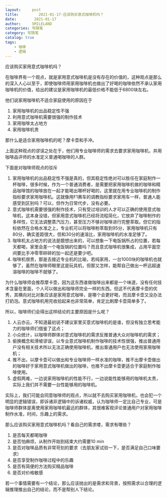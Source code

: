 ```yaml
---
layout:     post
title:         2021-01-17-应该购买意式咖啡机吗？
date:        2021-01-17
author:     SMILELAND
categories: 写随笔
category: 写随笔
catalog: true
tags:
    - 咖啡
    - 逻辑
---
```


应该购买家用意式咖啡机吗？

在咖啡界有一个观点，就是家用意式咖啡机是没有存在的价值的，这种观点是那么的深入人心以至于，即使咖啡师用家用咖啡机也做出了好喝的咖啡依然不承认家用咖啡机的价值，给出的建议是家用咖啡机的最低价格不能低于6800块左右。

他们说家用咖啡机不适合家庭使用的原因在于

1. 家用咖啡机的出品稳定性不强
2. 利用意式咖啡机需要很强的制作技术
3. 家用咖啡太占地方
4. 家用咖啡机贵

那什么是适合家用咖啡机的呢？摩卡壶和手冲。

上面这种观点的谬误之处在于，他们用专业咖啡师的需求去要求家用咖啡机，并用咖啡品评师的水准定义普通喝咖啡的人群。

<!-- more -->

下面是对咖啡师观点的驳斥

1. 家用咖啡机的出品稳定性不强是真的，但其稳定性绝对可以胜任在家庭制作一杯咖啡，很多时候，作为一个普通消费者，是需要把家用咖啡机做的咖啡和精品咖啡馆的咖啡放在一起才能喝出哪杯好喝的，这里就在用专业咖啡机的制作指标要求家用咖啡机。这就像用F1赛车的调教指标要求家用车一样，普通人能感受到区别吗？可以，但作为日常代步，没有必要。
2. 意式咖啡机需要很强的制作技术，只有受过培训的人才可以正确的使用意式咖啡机，这本身没错，但家用意式咖啡机已经将流程简化，它放弃了咖啡制作的多样性，它无法调整蒸汽压力，甚至压力不够对咖啡进行完整萃取。但它的指标依然在合格水准之上，专业机可以将咖啡粉萃取到95分，家用咖啡机只有80分，确实差距很大，但和30分的速溶比，家用咖啡机的水准足够了。
3. 咖啡机太占地方的说法是臆想出来的，可以想象一下电饭锅所占的位置，若每天都喝，家里会差一个电饭锅的位置吗？而且意式咖啡机很集成，占用平面空间要比手冲零零碎碎的加一起还是要少吧。
4. 咖啡机很贵，那是去接近专业机的比喻，若纯家用，一台1000块的咖啡机也就够了，虽然在咖啡师眼里这是玩具机，但那又怎样，能帮自己做出一杯远超速溶咖啡的咖啡不就够了。

为什么咖啡师会推荐摩卡壶，因为这东西谁做咖啡出来都是一个味道，没有任何技术含量在里面，个人可以做出和咖啡师完全一样的东西。但这不代表摩卡壶的优秀，其横向对比对象应该是家用意式咖啡，是哪个会更好喝，而且摩卡壶又没办法打奶泡。意式咖啡机用完收拾起来也非常简单，肯定比刷摩卡壶简单多了。

所以，咖啡师们会得出这样结论的主要原因是什么呢？

1. 人云亦云，不知道最初说不建议家里买意式咖啡机的是谁，但没有独立思考能力的咖啡师们借鉴了这点；
2. 小众统计，以咖啡师群体对意式咖啡机的需求反推普通大众对咖啡机的需求；
3. 偷换概念和滑坡谬误，以专业意式咖啡机制作咖啡的技术性很强，推出普通用户没有相关技术所以无法正确使用咖啡机，推出普通用户也无法使用家用咖啡机；
4. 推不出，以摩卡壶可以做出和专业咖啡师一样水准的咖啡，推不出摩卡壶做出的咖啡好于家用意式咖啡机做出的咖啡，也推不出摩卡壶更适合于家庭制作咖啡使用。
5. 虚假两难，一边说家用咖啡机的性能不行，一边说能性能够用的咖啡机太贵，实际上我们并不需要一台性能够用的咖啡机。

实际上，我们可能会同意咖啡师的观点，所以就不去购买家用咖啡机，也会犯一个明显的逻辑错误，即诉诸非逻辑中的诉诸权威，认为咖啡师一定比自己专业，可是咖啡师群体是离使用家用咖啡机最远的群体，其很难客观评论普通用户对家用咖啡制作水准，时间，乐趣上的需求。

那么应该购买家用意式咖啡机吗？看自己的需求喽，需求有哪些？

1. 是否每天都喝咖啡
2. 是否怕麻烦，从制作开始到结束大约需要10 min
3. 是否对咖啡品质有非常苛刻的要求（去朋友家试验一下，是否满足自己口味要求）
4. 是否享受制作咖啡过程中的乐趣
5. 是否有简便的方法购买精品咖啡
6. 是否对价格敏感

若一个事情需要有一个结论，那么应该抛出的是需求和背景，按照需求以合理的逻辑推理推出自己的结论，而不是帮别人下结论。
